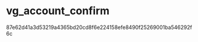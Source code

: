 vg_account_confirm
=================
87e62d41a3d53219a4365bd20cd8f6e224158efe8490f25269001ba546292f6c 
